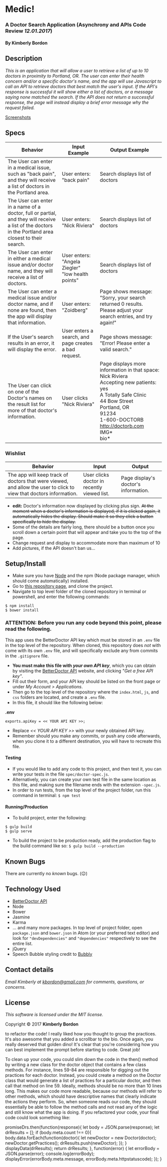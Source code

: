 # Medic!
### A Doctor Search Application (Asynchrony and APIs Code Review _12.01.2017_)
#### By Kimberly Bordon

## Description
_This is an application that will allow a user to retrieve a list of up to 10 doctors in proximity to Portland, OR. The user can enter their health concern and/or a specific doctor's name, and the app will use Javascript to call an API to retrieve doctors that best match the user's input. If the API's response is successful it will show either a list of doctors, or a message saying none matched the search. If the API does not return a successful response, the page will instead display a brief error message why the request failed._

[Screenshots](https://github.com/kbordon/js-week2-codereview/wiki/Screenshots)

## Specs
| Behavior | Input Example | Output Example |
|-|-|-|
| The User can enter in a medical issue, such as "back pain", and they will receive a list of doctors in the Portland area. | User enters:<br> "back pain" | Search displays list of doctors |
| The User can enter in a name of a doctor, full or partial, and they will receive a list of the doctors in the Portland area closest to their search. | User enters: "Nick Riviera" | Search displays list of doctors |
| The User can enter in either a medical issue and/or doctor name, and they will receive a list of doctors. | User enters: <br> "Angela Ziegler" <br> "low health points" | Search displays list of doctors |
| The User can enter a medical issue and/or doctor name, and if none are found, then the app will display that information. | User enters: <br> "Zoidberg" | Page shows message: "Sorry, your search returned 0 results. Please adjust your search entries, and try again!" |
| If the User's search results in an error, it will display the error. | User enters a search, and page creates a bad request. | Page shows message: <br> "Error! Please enter a valid search." |
| The User can click on one of the Doctor's names on the result list for more of that doctor's information. | User clicks "Nick Riviera" | Page displays more information in that space: <br> Nick Riviera <br>Accepting new patients: yes<br> A Totally Safe Clinic<br> 44 Bow Street<br>Portland, OR<br>91234<br>1-600-DOCTORB<br>http://doctorb.com<br> IMG*<br>bio* |

### Wishlist
| Behavior | Input | Output |
|-|-|-|
| The app will keep track of doctors that were viewed, and allow the user to click to view that doctors information. | User clicks doctor in recently viewed list. | Page display's doctor's information. |

* **edit:** Doctor's information now displayed by clicking plus sign. ~~At the moment when a doctor's information is displayed, if it is clicked again, it automatically hides the display. Should make it so they click a button specifically to hide the display.~~
* Some of the details are fairly long, there should be a button once you scroll down a certain point that will appear and take you to the top of the page.
* Change request and display to accommodate more than maximum of 10
* Add pictures, if the API doesn't ban us...

## Setup/Install

* Make sure you have [Node](https://nodejs.org/en/download/) and the npm (Node package manager, which should come automatically) installed.
* Go to [this repository page](https://github.com/kbordon/js-week2-codereview), and clone the project.
* Navigate to top level folder of the cloned repository in terminal or powershell, and enter the following commands:
```
$ npm install
$ bower install
```

### ATTENTION: Before you run any code beyond this point, please read the following.

This app uses the BetterDoctor API key which must be stored in an `.env` file in the top level of the repository. When cloned, this repository does _not_ with come with its own `.env` file, and will specifically exclude any from commits in the `.gitignore` file.

* **You must make this file with _your own API key_**, which you can obtain by visiting the [BetterDoctor API](https://developer.betterdoctor.com/) website, and clicking _"Get a free API key"_.
* Fill out their form, and your API key should be listed on the front page or under _My Account > Applications_.
* Then go to the top level of the repository where the `index.html`, `js`, and `css` folders are located, and create a `.env` file.
* In this file, it should like the following below:

**.env**
```
exports.apiKey = << YOUR API KEY >>;
```
* Replace _<< YOUR API KEY >>_ with your newly obtained API key.
* Remember should you make any commits, or push any code afterwards, when you clone it to a different destination, you will have to recreate this file.


#### Testing
* If you would like to add any code to this project, and then test it, you can write your tests in the file `spec/doctor-spec.js`.
* Alternatively, you can create your own test file in the same location as this file, and making sure the filename ends with the extension `-spec.js`.
* In order to run tests, from the top level of the project folder, run this command in terminal: `$ npm test`

#### Running/Production
* To build project, enter the following:
```
$ gulp build
$ gulp serve
```

* To build the project to be production ready, add the production flag to the build command like so:
`$ gulp build --production`


## Known Bugs
There are currently no *known* bugs. (😉)

## Technology Used
* [BetterDoctor API](https://developer.betterdoctor.com/)
* Node
* Bower
* Jasmine
* Karma
* ... and many more packages. In top level of project folder, open `package.json` and `bower.json` in Atom (or your preferred text editor) and look for `"devDependencies"` and `"dependencies"` respectively to see the entire list.
* jQuery
* Speech Bubble styling credit to [Bubbly](https://leaverou.github.io/bubbly/)

## Contact details
_Email Kimberly at [kbordon@gmail.com](mailto:kbordon@gmail.com) for comments, questions, or concerns._
## License
*This software is licensed under the MIT license.*

Copyright © 2017 **Kimberly Bordon**

to refactor the code!
I really liked how you thought to group the practices. It's also awesome that you added a scrollbar to the bio. Once again, you really deserved that golden dino! It's clear that you're considering how you can best implement the prompt before starting to code. Great job!

To clean up your code, you could slim down the code in the then() method by writing a new class for the doctor object that contains a few class methods. For instance, lines 59-84 are responsible for digging out the practices for each doctor. Instead, you could create a method on the Doctor class that would generate a list of practices for a particular doctor, and then call that method on line 59. Ideally, methods should be no more than 10 lines long. This makes our code more readable, because our methods will refer to other methods, which should have descriptive names that clearly indicate the actions they perform. So, when someone reads our code, they should essentially be able to follow the method calls and not read any of the logic and still know what the app is doing. If you refactored your code, your final code could look something like:

promiseDrs.then(function(response){ let body = JSON.parse(response); let drResults = []; if (body.meta.count !== 0){ body.data.forEach(function(doctor){ let newDoctor = new Doctor(doctor); newDoctor.getPractices(); drResults.push(newDoctor); }); } displayData(drResults); return drResults; }, function(error) { let errorBody = JSON.parse(error); console.log(errorBody); displayError(errorBody.meta.message, errorBody.meta.httpstatuscode); }); }
